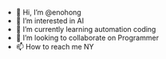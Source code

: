 - 👋 Hi, I’m @enohong
- 👀 I’m interested in AI
- 🌱 I’m currently learning automation coding
- 💞️ I’m looking to collaborate on Programmer
- 📫 How to reach me NY

<!---
enohong/enohong is a ✨ special ✨ repository because its `README.md` (this file) appears on your GitHub profile.
You can click the Preview link to take a look at your changes.
--->
